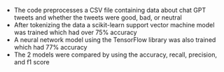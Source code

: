 - The code preprocesses a CSV file containing data about chat GPT tweets and whether the tweets were good, bad, or neutral
- After tokenizing the data a scikit-learn support vector machine model was trained which had over 75% accuracy
- A neural network model using the TensorFlow library was also trained which had 77% accuracy
- The 2 models were compared by using the accuracy, recall, precision, and f1 score
